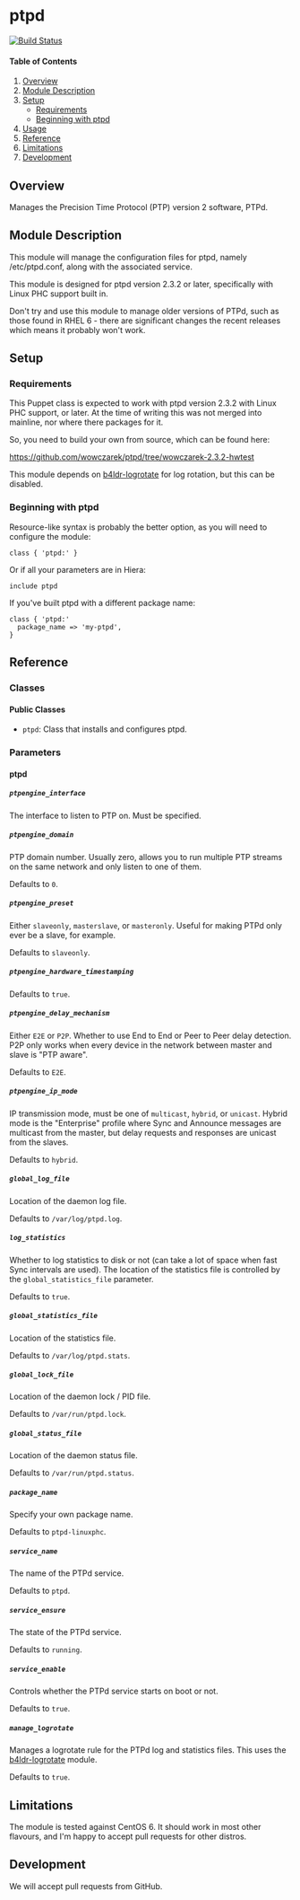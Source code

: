 # ptpd

[![Build Status](https://travis-ci.org/LMAX-Exchange/puppet-ptpd.svg?branch=master)](https://travis-ci.org/LMAX-Exchange/puppet-ptpd)

#### Table of Contents

1. [Overview](#overview)
2. [Module Description](#module-description)
3. [Setup](#setup)
    * [Requirements](#what-ptpd-affects)
    * [Beginning with ptpd](#beginning-with-ptpd)
4. [Usage](#usage)
5. [Reference](#reference)
5. [Limitations](#limitations)
6. [Development](#development)

## Overview

Manages the Precision Time Protocol (PTP) version 2 software, PTPd.


## Module Description

This module will manage the configuration files for ptpd, namely /etc/ptpd.conf, along with the
associated service.

This module is designed for ptpd version 2.3.2 or later, specifically with Linux PHC support built in.

Don't try and use this module to manage older versions of PTPd, such as those
found in RHEL 6 - there are significant changes the recent releases which means it probably won't work.

## Setup

### Requirements

This Puppet class is expected to work with ptpd version 2.3.2 with Linux PHC support, or later.
At the time of writing this was not merged into mainline, nor where there packages for it.

So, you need to build your own from source, which can be found here:

https://github.com/wowczarek/ptpd/tree/wowczarek-2.3.2-hwtest

This module depends on [b4ldr-logrotate](https://github.com/b4ldr/puppet-logrotate) for log rotation, but this can be disabled.

### Beginning with ptpd

Resource-like syntax is probably the better option, as you will need to configure the module:

~~~ puppet
class { 'ptpd:' }
~~~

Or if all your parameters are in Hiera:

~~~ puppet
include ptpd
~~~

If you've built ptpd with a different package name:

~~~ puppet
class { 'ptpd:'
  package_name => 'my-ptpd',
}
~~~

## Reference

### Classes

#### Public Classes

* `ptpd`: Class that installs and configures ptpd.

### Parameters

#### ptpd

##### `ptpengine_interface`

The interface to listen to PTP on. Must be specified.

##### `ptpengine_domain`

PTP domain number. Usually zero, allows you to run multiple PTP streams on the same network and only listen to one of them.

Defaults to `0`.

##### `ptpengine_preset`

Either `slaveonly`, `masterslave`, or `masteronly`. Useful for making PTPd only ever be a slave, for example.

Defaults to `slaveonly`.

##### `ptpengine_hardware_timestamping`

Defaults to `true`.

##### `ptpengine_delay_mechanism`

Either `E2E` or `P2P`. Whether to use End to End or Peer to Peer delay detection. P2P only works when every device in
the network between master and slave is "PTP aware".

Defaults to `E2E`.

##### `ptpengine_ip_mode`

IP transmission mode, must be one of `multicast`, `hybrid`, or `unicast`. Hybrid mode is the "Enterprise" profile where
Sync and Announce messages are multicast from the master, but delay requests and responses are unicast from the slaves.

Defaults to `hybrid`.

##### `global_log_file`

Location of the daemon log file.

Defaults to `/var/log/ptpd.log`.

##### `log_statistics`

Whether to log statistics to disk or not (can take a lot of space when fast Sync intervals are used). The location
of the statistics file is controlled by the `global_statistics_file` parameter.

Defaults to `true`.

##### `global_statistics_file`

Location of the statistics file.

Defaults to `/var/log/ptpd.stats`.

##### `global_lock_file`

Location of the daemon lock / PID file.

Defaults to `/var/run/ptpd.lock`.

##### `global_status_file`

Location of the daemon status file.

Defaults to `/var/run/ptpd.status`.

##### `package_name`

Specify your own package name.

Defaults to `ptpd-linuxphc`.

##### `service_name`

The name of the PTPd service.

Defaults to `ptpd`.

##### `service_ensure`

The state of the PTPd service.

Defaults to `running`.

##### `service_enable`

Controls whether the PTPd service starts on boot or not.

Defaults to `true`.

##### `manage_logrotate`

Manages a logrotate rule for the PTPd log and statistics files. This uses the [b4ldr-logrotate](https://github.com/b4ldr/puppet-logrotate) module.

Defaults to `true`.

## Limitations

The module is tested against CentOS 6. It should work in most other flavours, and I'm
happy to accept pull requests for other distros.

## Development

We will accept pull requests from GitHub.
